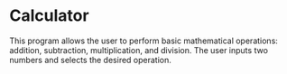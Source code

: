# Calculator
This program allows the user to perform basic mathematical operations: addition, subtraction, multiplication, and division. The user inputs two numbers and selects the desired operation.
